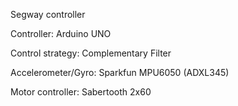 Segway controller

Controller: Arduino UNO

Control strategy: Complementary Filter

Accelerometer/Gyro: Sparkfun MPU6050 (ADXL345)

Motor controller: Sabertooth 2x60